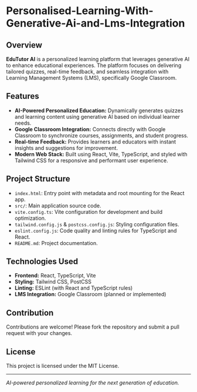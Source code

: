 # Personalised-Learning-With-Generative-Ai-and-Lms-Integration

## Overview

**EduTutor AI** is a personalized learning platform that leverages generative AI to enhance educational experiences. The platform focuses on delivering tailored quizzes, real-time feedback, and seamless integration with Learning Management Systems (LMS), specifically Google Classroom.

## Features

- **AI-Powered Personalized Education:** Dynamically generates quizzes and learning content using generative AI based on individual learner needs.
- **Google Classroom Integration:** Connects directly with Google Classroom to synchronize courses, assignments, and student progress.
- **Real-time Feedback:** Provides learners and educators with instant insights and suggestions for improvement.
- **Modern Web Stack:** Built using React, Vite, TypeScript, and styled with Tailwind CSS for a responsive and performant user experience.

## Project Structure

- `index.html`: Entry point with metadata and root mounting for the React app.
- `src/`: Main application source code.
- `vite.config.ts`: Vite configuration for development and build optimization.
- `tailwind.config.js` & `postcss.config.js`: Styling configuration files.
- `eslint.config.js`: Code quality and linting rules for TypeScript and React.
- `README.md`: Project documentation.

 

## Technologies Used

- **Frontend:** React, TypeScript, Vite
- **Styling:** Tailwind CSS, PostCSS
- **Linting:** ESLint (with React and TypeScript rules)
- **LMS Integration:** Google Classroom (planned or implemented)

## Contribution

Contributions are welcome! Please fork the repository and submit a pull request with your changes.

## License

This project is licensed under the MIT License.

---
*AI-powered personalized learning for the next generation of education.*
